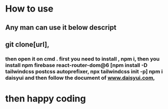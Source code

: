# How to use
## Any man can use it below descript

## git clone[url],

### then open it on cmd . first you need to install , npm i, then you install npm firebase react-router-dom@6 [npm install -D tailwindcss postcss autoprefixer, npx tailwindcss init -p] npm i daisyui and then follow the document of www.daisyui.com,

# then happy coding 